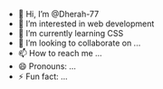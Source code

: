 - 👋 Hi, I’m @Dherah-77
- 👀 I’m interested in web development
- 🌱 I’m currently learning CSS
- 💞️ I’m looking to collaborate on ...
- 📫 How to reach me ...
- 😄 Pronouns: ...
- ⚡ Fun fact: ...

<!---
Dherah-77/Dherah-77 is a ✨ special ✨ repository because its `README.md` (this file) appears on your GitHub profile.
You can click the Preview link to take a look at your changes.
--->
